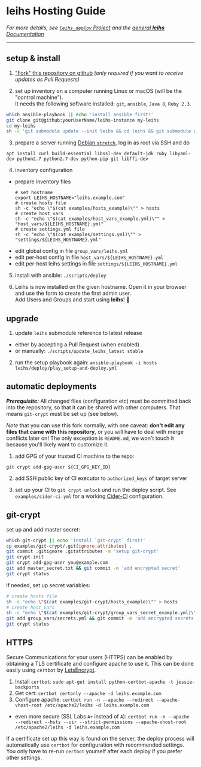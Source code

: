 # **leihs** Hosting Guide

*For more details, see [`leihs_deploy` Project](https://github.com/leihs/leihs_deploy)
and the [general **leihs** Documentation](https://github.com/leihs/leihs/wiki)*

---

## setup & install

1. ["Fork" this repository on github](https://github.com/leihs/leihs-instance/fork)
  *(only required if you want to receive updates as Pull Requests)*

2. set up inventory on a computer running Linux or macOS (will be the "control machine").  
   It needs the following software installed: `git`, `ansible`, `Java 8`, `Ruby 2.3`.
  ```sh
  which ansible-playbook || echo 'install ansible first!'
  git clone git@github:yourUserName/leihs-instance my-leihs
  cd my-leihs
  sh -c 'git submodule update --init leihs && cd leihs && git submodule update --init --recursive'
  ```

3. prepare a server running [Debian `stretch`](https://www.debian.org/releases/stretch/),
  log in as root via SSH and do
  ```
  apt install curl build-essential libssl-dev default-jdk ruby libyaml-dev python2.7 python2.7-dev python-pip git libffi-dev
  ```

4. inventory configuration
  - prepare inventory files
    ```
    # set hostname
    export LEIHS_HOSTNAME="leihs.example.com"
    # create hosts file
    sh -c "echo \"$(cat examples/hosts_example)\"" > hosts
    # create host_vars
    sh -c "echo \"$(cat examples/host_vars_example.yml)\"" > "host_vars/${LEIHS_HOSTNAME}.yml"
    # create settings.yml file
    sh -c "echo \"$(cat examples/settings.yml)\"" > "settings/${LEIHS_HOSTNAME}.yml"
    ```
  - edit global config in file `group_vars/leihs.yml`
  - edit per-host config in file `host_vars/${LEIHS_HOSTNAME}.yml`
  - edit per-host leihs settings in file `settings/${LEIHS_HOSTNAME}.yml`

5. install with ansible: `./scripts/deploy`

<!--
1. setup initial configuration & admin account (choose a better password and save it):
  ```sh
  ansible-playbook -i hosts leihs/deploy/play_first-time-setup.yml -e "admin_password=supersecret"
  ```
-->

6. Leihs is now installed on the given hostname.
   Open it in your browser and use the form to create the first admin user.  
   Add Users and Groups and start using **leihs**! 🎉

<!--
## backup

A `master_secret` was created during the installation and put in a text file
in your repository.
By default it is git-ignored, so it won't be accidentally pushed to a public
host (like GitHub).
You should either back up your local repository with the secret to a secure place;
or use [`git-crypt`](https://www.agwa.name/projects/git-crypt/) to add the
secret to the repository in encrypted form (*recommended*).
-->

## upgrade

1. update `leihs` submodule reference to latest release
  - either by accepting a Pull Request (when enabled)
  - or manually: `./scripts/update_leihs_latest stable`

2. run the setup playbook again: `ansible-playbook -i hosts leihs/deploy/play_setup-and-deploy.yml`

## automatic deployments

***Prerequisite:*** All changed files (configuration etc) must be committed back into the repository,
so that it can be shared with other computers.
That means `git-crypt` must be set up (see below).

*Note* that you can use this fork normally, with one caveat:
**don't edit any files that came with this repository**, or you will have to deal with merge conflicts later on!
The only exception is `README.md`, we won't touch it because you'll likely want to customize it.

1. add GPG of your trusted CI machine to the repo:
  ```
  git crypt add-gpg-user ${CI_GPG_KEY_ID}
  ```

2. add SSH public key of CI executor to `authorized_keys` of target server

3. set up your CI to `git crypt unlock` und run the deploy script.
  See `examples/cider-ci.yml` for a working [Cider-CI](https://cider-ci.info) configuration.

## git-crypt

set up and add master secret:

```sh
which git-crypt || echo 'install `git-crypt` first!'
cp examples/git-crypt/.git{ignore,attributes} .
git commit .gitignore .gitattributes -m 'setup git-crypt'
git crypt init
git crypt add-gpg-user you@example.com
git add master_secret.txt && git commit -m 'add encrypted secret'
git crypt status
```

if needed, set up secret variables:

```sh
# create hosts file
sh -c "echo \"$(cat examples/git-crypt/hosts_example)\"" > hosts
# create host_vars
sh -c "echo \"$(cat examples/git-crypt/group_vars_secret_example.yml)\"" > group_vars/secrets.yml
git add group_vars/secrets.yml && git commit -m 'add encrypted secrets'
git crypt status
```

## HTTPS

Secure Communications for your users (HTTPS) can be enabled
by obtaining a TLS certificate and configure apache to use it.
This can be done easily using `certbot` by [LetsEncrypt](https://letsencrypt.org).


1. Install `certbot`: `sudo apt-get install python-certbot-apache -t jessie-backports`
2. Get cert: `certbot certonly --apache -d leihs.example.com`
3. Configure apache: `certbot run -n --apache --redirect --apache-vhost-root /etc/apache2/leihs -d leihs.example.com`
  - even more secure (SSL Labs `A+` instead of `A`): `certbot run -n --apache --redirect --hsts --uir --strict-permissions --apache-vhost-root /etc/apache2/leihs -d leihs.example.com`

If a certificate set up this way is found on the server, the deploy process will automatically use `certbot` for configuration with recommended settings.
You only have to re-run `certbot` yourself after each deploy if you prefer other settings.
